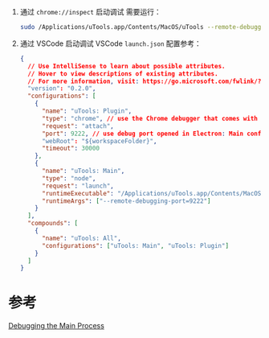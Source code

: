 1. 通过 `chrome://inspect` 启动调试
   需要运行：

   ```sh
   sudo /Applications/uTools.app/Contents/MacOS/uTools --remote-debugging-port=9222
   ```

2. 通过 VSCode 启动调试
   VSCode `launch.json` 配置参考：
   ```json
   {
     // Use IntelliSense to learn about possible attributes.
     // Hover to view descriptions of existing attributes.
     // For more information, visit: https://go.microsoft.com/fwlink/?linkid=830387
     "version": "0.2.0",
     "configurations": [
       {
         "name": "uTools: Plugin",
         "type": "chrome", // use the Chrome debugger that comes with VS Code
         "request": "attach",
         "port": 9222, // use debug port opened in Electron: Main configuration
         "webRoot": "${workspaceFolder}",
         "timeout": 30000
       },
       {
         "name": "uTools: Main",
         "type": "node",
         "request": "launch",
         "runtimeExecutable": "/Applications/uTools.app/Contents/MacOS/uTools",
         "runtimeArgs": ["--remote-debugging-port=9222"]
       }
     ],
     "compounds": [
       {
         "name": "uTools: All",
         "configurations": ["uTools: Main", "uTools: Plugin"]
       }
     ]
   }
   ```

# 参考

[Debugging the Main Process](https://www.electronjs.org/docs/latest/tutorial/debugging-main-process)

